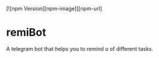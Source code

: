 [![npm Version][npm-image]][npm-url]
# remiBot
A telegram bot that helps you to remind u of different tasks.
